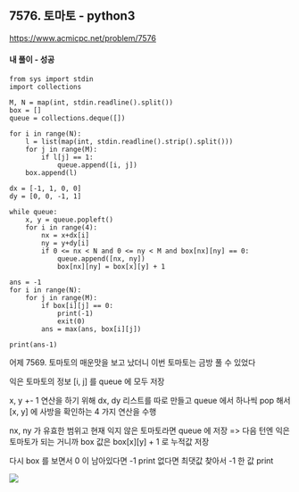 ## 7576. 토마토 - python3
https://www.acmicpc.net/problem/7576

#### 내 풀이 - 성공
```
from sys import stdin
import collections

M, N = map(int, stdin.readline().split())
box = []
queue = collections.deque([])

for i in range(N):
    l = list(map(int, stdin.readline().strip().split()))
    for j in range(M):
        if l[j] == 1:
            queue.append([i, j])
    box.append(l)

dx = [-1, 1, 0, 0]
dy = [0, 0, -1, 1]

while queue:
    x, y = queue.popleft()
    for i in range(4):
        nx = x+dx[i]
        ny = y+dy[i]
        if 0 <= nx < N and 0 <= ny < M and box[nx][ny] == 0:
            queue.append([nx, ny])
            box[nx][ny] = box[x][y] + 1

ans = -1
for i in range(N):
    for j in range(M):
        if box[i][j] == 0:
            print(-1)
            exit(0)
        ans = max(ans, box[i][j])

print(ans-1)
```
어제 7569. 토마토의 매운맛을 보고 났더니 이번 토마토는 금방 풀 수 있었다

익은 토마토의 정보 [i, j] 를 queue 에 모두 저장

x, y +- 1 연산을 하기 위해 dx, dy 리스트를 따로 만들고
queue 에서 하나씩 pop 해서 [x, y] 에 사방을 확인하는 4 가지 연산을 수행

nx, ny 가 유효한 범위고 현재 익지 않은 토마토라면 queue 에 저장
=> 다음 턴엔 익은 토마토가 되는 거니까
box 값은 box[x][y] + 1 로 누적값 저장

다시 box 를 보면서 0 이 남아있다면 -1 print
없다면 최댓값 찾아서 -1 한 값 print

![](https://images.velog.io/images/jsh5408/post/a71750f3-a414-4a3d-a61e-711c2d89b5d9/image.png)